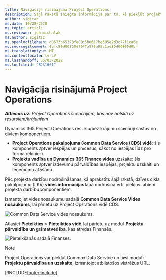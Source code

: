 ```yaml
---
title: Navigācija risinājumā Project Operations
description: Šajā rakstā sniegta informācija par to, kā piekļūt projekta darbībām no dzīves cikla pakalpojumiem.
author: sigitac
ms.date: 10/28/2020
ms.topic: article
ms.reviewer: johnmichalak
ms.author: sigitac
ms.openlocfilehash: d8573b65373fe88c5b0617be585e2d3c77f1ca6e
ms.sourcegitcommit: 6cfc50d89528df977a8f6a55c1ad39d99800d9b4
ms.translationtype: MT
ms.contentlocale: lv-LV
ms.lasthandoff: 06/03/2022
ms.locfileid: "8931661"
---
```

# <a name="navigate-project-operations"></a>Navigācija risinājumā Project Operations

_**Attiecas uz:** Project Operations scenārijiem, kas nav balstīti uz resursiem/krājumiem_



Dynamics 365 Project Operations resursu/bez krājumu scenāriji sastāv no diviem komponentiem. 

 - **Project Operations pakalpojuma Common Data Service (CDS) vidē**: šis komponents aptver iespējas un procesus, sākot no iespējas līdz pro forma rēķiniem. 
 - **Projektu vadība un Dynamics 365 Finance vides** uzskaite: šis komponents aptver izdevumu pārvaldības iespējas, projektu uzskaiti un ieņēmumu atzīšanu. 

Pēc projekta darbību nodrošināšanas, kā aprakstīts šajā rakstā, dzīves cikla pakalpojumu (LKA) **vides informācijas** lapa nodrošina ērtu piekļuvi abiem projekta darbību komponentiem.  

Izmantojiet vides nosaukumu sadaļā **Common Data Service Vides nosaukums**, lai pārietu uz Project Operations vidē CDS. 

  ![Common Data Service vides nosaukums.](./media/environment-name.PNG)

Atlasiet **Pieteikties** > **Pieteikties vidē**, lai pārietu uz moduli **Projektu pārvaldība un grāmatvedība**, kas atrodas Finansēs.  

   ![Pieteikšanās sadaļā Finanses.](./media/environment-login.PNG)

> [!NOTE]
> Project Operations var piekļūt Common Data Service un tieši modulī **Projektu pārvaldība un uzskaite**, izmantojot atbilstošos vietrāžus URL. 


[!INCLUDE[footer-include](../includes/footer-banner.md)]